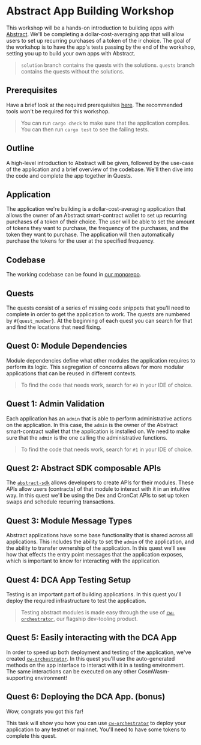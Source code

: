 # Abstract App Building Workshop

This workshop will be a hands-on introduction to building apps with [Abstract](https://abstract.money). We'll be completing a dollar-cost-averaging app that will allow users to set up recurring purchases of a token of the
ir choice. The goal of the workshop is to have the app's tests passing by the end of the workshop, setting you up to build your own apps with Abstract.

> `solution` branch contains the quests with the solutions. `quests` branch contains the quests without the solutions.

## Prerequisites

Have a brief look at the required prerequisites [here](https://docs.abstract.money/4_get_started/2_installation.html). The recommended tools won't be required for this workshop.

> You can run `cargo check` to make sure that the application compiles.
> You can then run `cargo test` to see the failing tests.

## Outline

A high-level introduction to Abstract will be given, followed by the use-case of the application and a brief overview of the codebase. We'll then dive into the code and complete the app together in Quests.

## Application

The application we're building is a dollar-cost-averaging application that allows the owner of an Abstract smart-contract wallet to set up recurring purchases of a token of their choice. The user will be able to set the amount of tokens they want to purchase, the frequency of the purchases, and the token they want to purchase. The application will then automatically purchase the tokens for the user at the specified frequency.

## Codebase

The working codebase can be found in [our monorepo](https://github.com/AbstractSDK/abstract/tree/main/modules/contracts/apps/dca).

## Quests

The quests consist of a series of missing code snippets that you'll need to complete in order to get the application to work. The quests are numbered by `#{quest_number}`. At the beginning of each quest you can search for that and find the locations that need fixing.

## Quest 0: Module Dependencies

Module dependencies define what other modules the application requires to perform its logic. This segregation of concerns allows for more modular applications that can be reused in different contexts.

> To find the code that needs work, search for `#0` in your IDE of choice.

## Quest 1: Admin Validation

Each application has an `admin` that is able to perform administrative actions on the application. In this case, the `admin` is the owner of the Abstract smart-contract wallet that the application is installed on. We need to make sure that the `admin` is the one calling the administrative functions.

> To find the code that needs work, search for `#1` in your IDE of choice.

## Quest 2: Abstract SDK composable APIs

The [`abstract-sdk`](https://docs.abstract.money/4_get_started/4_sdk.html) allows developers to create APIs for their modules. These APIs allow users (contracts) of that module to interact with it in an intuitive way. In this quest we'll be using the Dex and CronCat APIs to set up token swaps and schedule recurring transactions.

## Quest 3: Module Message Types

Abstract applications have some base functionality that is shared across all applications. This includes the ability to set the `admin` of the application, and the ability to transfer ownership of the application. In this quest we'll see how that effects the entry point messages that the application exposes, which is important to know for interacting with the application.

## Quest 4: DCA App Testing Setup

Testing is an important part of building applications. In this quest you'll deploy the required infrastructure to test the application.

> Testing abstract modules is made easy through the use of [`cw-orchestrator`](https://github.com/AbstractSDK/cw-orchestrator), our flagship dev-tooling product.

## Quest 5: Easily interacting with the DCA App

In order to speed up both deployment and testing of the application, we've created [`cw-orchestrator`](https://github.com/AbstractSDK/cw-orchestrator). In this quest you'll use the auto-generated methods on the app interface to interact with it in a testing environment. The same interactions can be executed on any other CosmWasm-supporting environment!

## Quest 6: Deploying the DCA App. (bonus)

Wow, congrats you got this far!

This task will show you how you can use [`cw-orchestrator`](https://github.com/AbstractSDK/cw-orchestrator) to deploy your application to any testnet or mainnet. You'll need to have some tokens to complete this quest.